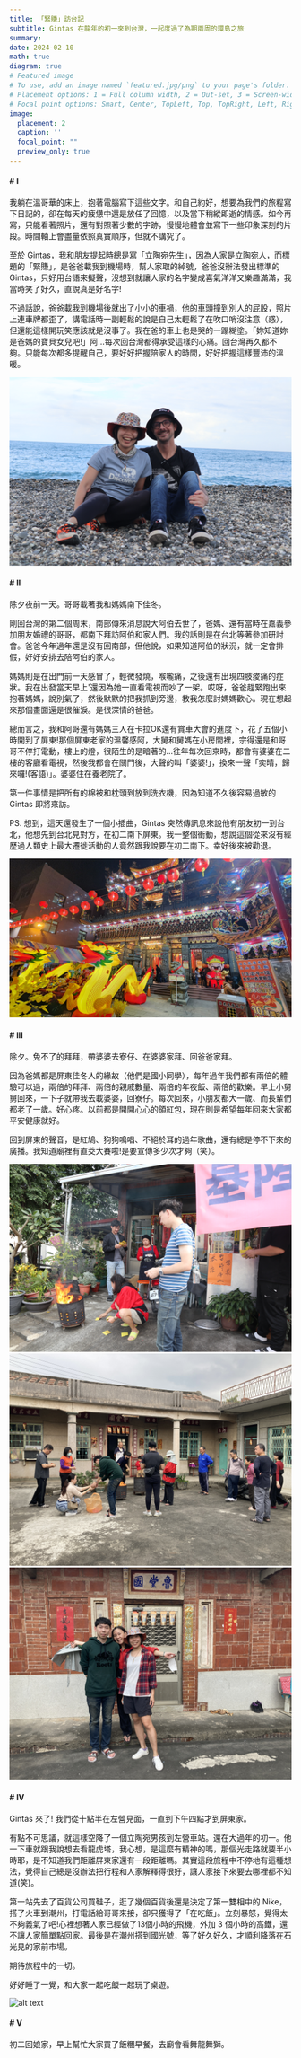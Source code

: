 ```yaml
---
title: 「緊賺」訪台記
subtitle: Gintas 在龍年的初一來到台灣，一起度過了為期兩周的環島之旅
summary: 
date: 2024-02-10
math: true
diagram: true
# Featured image
# To use, add an image named `featured.jpg/png` to your page's folder.
# Placement options: 1 = Full column width, 2 = Out-set, 3 = Screen-width
# Focal point options: Smart, Center, TopLeft, Top, TopRight, Left, Right, BottomLeft, Bottom, BottomRight
image:
  placement: 2
  caption: ''
  focal_point: ""
  preview_only: true
---
```



#### # I
我躺在溫哥華的床上，抱著電腦寫下這些文字。和自己約好，想要為我們的旅程寫下日記的，卻在每天的疲憊中還是放任了回憶，以及當下稍縱即逝的情感。如今再寫，只能看著照片，還有對照著少數的字跡，慢慢地體會並寫下一些印象深刻的片段。時間軸上會盡量依照真實順序，但就不講究了。

至於 Gintas，我和朋友提起時總是寫「立陶宛先生」，因為人家是立陶宛人，而標題的「緊賺」，是爸爸載我到機場時，幫人家取的綽號，爸爸沒辦法發出標準的 Gintas，只好用台語來擬聲，沒想到就讓人家的名字變成喜氣洋洋又樂趣滿滿，我當時笑了好久，直說真是好名字!

不過話說，爸爸載我到機場後就出了小小的車禍，他的車頭撞到別人的屁股，照片上連車牌都歪了，講電話時一副輕鬆的說是自己太輕鬆了在吹口哨沒注意（惑），但還能這樣開玩笑應該就是沒事了。我在爸的車上也是哭的一蹋糊塗。「妳知道妳是爸媽的寶貝女兒吧!」阿...每次回台灣都得承受這樣的心痛。回台灣再久都不夠。只能每次都多提醒自己，要好好把握陪家人的時間，好好把握這樣豐沛的溫暖。


![alt text](IMG_6021.jpg "")

#### # II
除夕夜前一天。哥哥載著我和媽媽南下佳冬。

剛回台灣的第二個周末，南部傳來消息說大阿伯去世了，爸媽、還有當時在嘉義參加朋友婚禮的哥哥，都南下拜訪阿伯和家人們。我的話則是在台北等著參加研討會。爸爸今年過年還是沒有回南部，但他說，如果知道阿伯的狀況，就一定會排假，好好安排去陪阿伯的家人。

媽媽則是在出門前一天感冒了，輕微發燒，喉嚨痛，之後還有出現四肢痠痛的症狀。我在出發當天早上'還因為她一直看電視而吵了一架。哎呀，爸爸趕緊跑出來抱著媽媽，說別氣了，然後默默的把我抓到旁邊，教我怎麼討媽媽歡心。現在想起來那個畫面還是很催淚。是很深情的爸爸。

總而言之，我和阿哥還有媽媽三人在卡拉OK還有賞車大會的進度下，花了五個小時開到了屏東!那個屏東老家的溫馨感阿，大舅和舅媽在小房間裡，宗得還是和哥哥不停打電動，樓上的燈，很陌生的是暗著的...往年每次回來時，都會有婆婆在二樓的客廳看電視，然後我都會在關門後，大聲的叫「婆婆!」，換來一聲「奕晴，歸來囉!(客語)」。婆婆住在養老院了。

第一件事情是把所有的棉被和枕頭到放到洗衣機，因為知道不久後容易過敏的 Gintas 即將來訪。

PS. 想到，這天還發生了一個小插曲，Gintas 突然傳訊息來說他有朋友初一到台北，他想先到台北見對方，在初二南下屏東。我一整個衝動，想說這個從來沒有經歷過人類史上最大遷徙活動的人竟然跟我說要在初二南下。幸好後來被勸退。

![alt text](20240210_200614.jpg "")


#### # III
除夕。免不了的拜拜，帶婆婆去寮仔、在婆婆家拜、回爸爸家拜。

因為爸媽都是屏東佳冬人的緣故（他們是國小同學），每年過年我們都有兩倍的體驗可以過，兩倍的拜拜、兩倍的親戚數量、兩倍的年夜飯、兩倍的歡樂。早上小舅舅回來，一下子就帶我去載婆婆，回寮仔。每次回來，小朋友都大一歲、而長輩們都老了一歲。好心疼。以前都是開開心心的領紅包，現在則是希望每年回來大家都平安健康就好。

回到屏東的聲音，是紅鳩、狗狗鳴唱、不絕於耳的過年歌曲，還有總是停不下來的廣播。我知道廟裡有直茭大賽啦!是要宣傳多少次才夠（笑）。

![alt text](IMG_5866.jpg "")
![alt text](IMG_9092.jpg "")
![alt text](IMG_9095.jpg "")


#### # IV
Gintas 來了! 我們從十點半在左營見面，一直到下午四點才到屏東家。

有點不可思議，就這樣空降了一個立陶宛男孩到左營車站。還在大過年的初一。他一下車就跟我說想去看龍虎塔，我心想，是這麼有精神的嗎，那個光走路就要半小時耶，是不知道我們距離屏東家還有一段距離嗎。其實這段旅程中不停地有這種想法，覺得自己總是沒辦法把行程和人家解釋得很好，讓人家接下來要去哪裡都不知道(笑)。

第一站先去了百貨公司買鞋子，逛了幾個百貨後還是決定了第一雙相中的 Nike，搭了火車到潮州，打電話給哥哥來接，卻只獲得了「在吃飯」。立刻暴怒，覺得太不夠義氣了吧!心裡想著人家已經做了13個小時的飛機，外加 3 個小時的高鐵，還不讓人家簡單點回家。最後是在潮州搭到國光號，等了好久好久，才順利降落在石光見的家前市場。

期待旅程中的一切。

好好睡了一覺，和大家一起吃飯一起玩了桌遊。

![alt text](IMG_9112.jpg "")

#### # V
初二回娘家，早上幫忙大家買了飯糰早餐，去廟會看舞龍舞獅。


